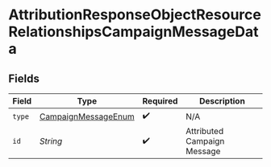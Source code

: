# AttributionResponseObjectResourceRelationshipsCampaignMessageData


## Fields

| Field                                                                 | Type                                                                  | Required                                                              | Description                                                           |
| --------------------------------------------------------------------- | --------------------------------------------------------------------- | --------------------------------------------------------------------- | --------------------------------------------------------------------- |
| `type`                                                                | [CampaignMessageEnum](../../models/components/CampaignMessageEnum.md) | :heavy_check_mark:                                                    | N/A                                                                   |
| `id`                                                                  | *String*                                                              | :heavy_check_mark:                                                    | Attributed Campaign Message                                           |